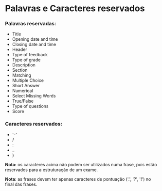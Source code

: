 # Palavras e Caracteres reservados

### Palavras reservadas:
- Title
- Opening date and time
- Closing date and time
- Header
- Type of feedback
- Type of grade
- Description
- Section
- Matching
- Multiple Choice
- Short Answer
- Numerical
- Select Missing Words
- True/False
- Type of questions
- Score

### Caracteres reservados:
- '-'
- /
- :
- _
- )

**Nota:** os caracteres acima não podem ser utilizados numa frase, pois estão reservados para a estruturação de um exame.

**Nota:** as frases devem ter apenas caracteres de pontuação ('.', '?', '!') no final das frases.